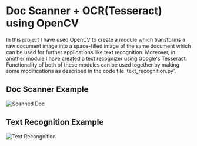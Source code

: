 # Doc Scanner + OCR(Tesseract) using OpenCV
In this project I have used OpenCV to create a module which transforms a raw document image into a space-filled image of the same document which can be used for further applications like text recognition. Moreover, in another module I have created a text recognizer using Google's Tesseract. Functionality of both of these modules can be used together by making some modifications as described in the code file 'text_recognition.py'.
## Doc Scanner Example
![Scanned Doc](http://g.recordit.co/b1XO1EGOO6.gif)
## Text Recognition Example
![Text Recongnition]()
